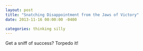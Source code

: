```yaml
---
layout: post
title: "Snatching Disappointment from the Jaws of Victory"
date: 2013-11-16 00:00:00 -0400

categories: thinking silly
---
```


Get a sniff of success? Torpedo it!
